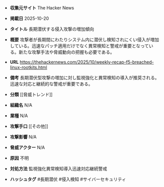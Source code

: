 - **収集元サイト**
The Hacker News

- **掲載日**
2025-10-20

- **タイトル**
長期潜伏する侵入攻撃の増加傾向

- **概要**
攻撃者が長期間にわたりシステム内に潜伏し検知されにくい侵入が増加している。迅速なパッチ適用だけでなく異常検知と警戒が重要となっている。新たな攻撃手法や脅威動向の把握も必要である。

- **URL**
https://thehackernews.com/2025/10/weekly-recap-f5-breached-linux-rootkits.html

- **備考**
長期潜伏型攻撃の増加に対し監視強化と異常検知の導入が推奨される。迅速な対応と継続的な警戒が重要である。

- **分類**
[[脅威トレンド]]

- **組織名**
N/A

- **業種**
N/A

- **攻撃手口**
[[その他]]

- **攻撃影響**
N/A

- **脅威アクター**
N/A

- **原因**
不明

- **対処方法**
監視強化異常検知導入迅速対応継続警戒

- **ハッシュタグ**
#長期潜伏 #侵入検知 #サイバーセキュリティ
